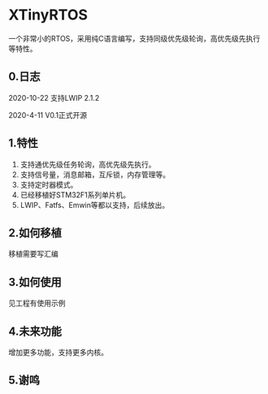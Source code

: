 XTinyRTOS
===

一个非常小的RTOS，采用纯C语言编写，支持同级优先级轮询，高优先级先执行等特性。<br>

0.日志
----

2020-10-22 支持LWIP 2.1.2

2020-4-11 V0.1正式开源

1.特性
----

1) 支持通优先级任务轮询，高优先级先执行。<br>
2) 支持信号量，消息邮箱，互斥锁，内存管理等。<br>
3) 支持定时器模式。<br>
4) 已经移植好STM32F1系列单片机。<br>
5) LWIP、Fatfs、Emwin等都以支持，后续放出。<br>

2.如何移植
----
移植需要写汇编

3.如何使用
----
见工程有使用示例

4.未来功能
----
增加更多功能，支持更多内核。

5.谢鸣
----


















